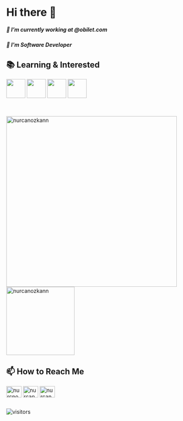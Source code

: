 # Hi there 👋

 ##### 🔭 I’m currently working at @obilet.com
 ##### 🌱 I'm Software Developer

## 📚 Learning & Interested
<code><img height="50" src="https://upload.wikimedia.org/wikipedia/commons/7/7a/C_Sharp_logo.svg"></code>
<code><img height="50" src="https://image.flaticon.com/icons/svg/917/917316.svg"></code>
<code><img height="50" src="https://upload.wikimedia.org/wikipedia/commons/4/47/React.svg"></code>
<code><img height="50" src="https://image.flaticon.com/icons/svg/3288/3288086.svg"></code>

<br />

<p align="left">
   <img align="center" width="450" src="https://github-readme-stats.vercel.app/api?username=nurcanozkann&show_icons=true&theme=dark" alt="nurcanozkann" />
  <img align="center" height="180" src="https://github-readme-stats.vercel.app/api/top-langs/?username=nurcanozkann&layout=compact&hide=html&theme=dark" alt="nurcanozkann" />
</p>


## 📫 How to Reach Me
<p align="left">
<a href="https://twitter.com/nurcnozknn" target="blank"><img align="center" src="https://cdn.jsdelivr.net/npm/simple-icons@3.0.1/icons/twitter.svg" alt="nurcnozknn" height="30" width="40" /></a>
<a href="https://www.linkedin.com/in/nurcanozkan/" target="blank"><img align="center" src="https://cdn.jsdelivr.net/npm/simple-icons@3.0.1/icons/linkedin.svg" alt="nurcanozkan" height="30" width="40" /></a>
<a href="https://www.instagram.com/nurcanozknn/?hl=tr" target="blank"><img align="center" src="https://cdn.jsdelivr.net/npm/simple-icons@3.0.1/icons/instagram.svg" alt="nurcanozknn" height="30" width="40" /></a>
</p>

##
![visitors](https://visitor-badge.laobi.icu/badge?page_id=nurcanozkann)
